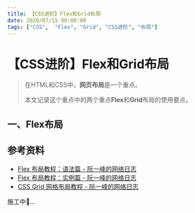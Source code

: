 ```yaml
---
title: 【CSS进阶】Flex和Grid布局
date: 2020/07/15 00:00:00
tags: ["CSS",  "Flex", "Grid", "CSS进阶", "布局"]
---
```


# 【CSS进阶】Flex和Grid布局

<ClientOnly>
  <display-bar :displayData="$frontmatter"></display-bar>
</ClientOnly>

> 在HTML和CSS中，**网页布局**是一个重点。
>
> 本文记录这个重点中的两个重点**Flex**和**Grid**布局的使用要点。

## 一、Flex布局



## 参考资料

* [Flex 布局教程：语法篇 - 阮一峰的网络日志](http://www.ruanyifeng.com/blog/2015/07/flex-grammar.html)
* [Flex 布局教程：实例篇 - 阮一峰的网络日志](http://www.ruanyifeng.com/blog/2015/07/flex-examples.html)
* [CSS Grid 网格布局教程 - 阮一峰的网络日志](http://www.ruanyifeng.com/blog/2019/03/grid-layout-tutorial.html)

施工中🚧...

